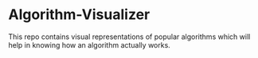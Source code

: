 # Algorithm-Visualizer
This repo contains visual representations of popular algorithms which will help in knowing how an algorithm actually works.
